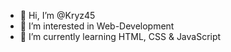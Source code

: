 - 👋 Hi, I’m @Kryz45
- 👀 I’m interested in Web-Development
- 🌱 I’m currently learning HTML, CSS & JavaScript


<!---
Kryz45/Kryz45 is a ✨ special ✨ repository because its `README.md` (this file) appears on your GitHub profile.
You can click the Preview link to take a look at your changes.
--->
